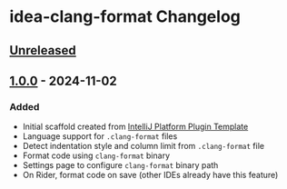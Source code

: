 <!-- Keep a Changelog guide -> https://keepachangelog.com -->

# idea-clang-format Changelog

## [Unreleased]

## [1.0.0] - 2024-11-02

### Added

- Initial scaffold created from [IntelliJ Platform Plugin Template](https://github.com/JetBrains/intellij-platform-plugin-template)
- Language support for `.clang-format` files
- Detect indentation style and column limit from `.clang-format` file
- Format code using `clang-format` binary
- Settings page to configure `clang-format` binary path
- On Rider, format code on save (other IDEs already have this feature)

[Unreleased]: https://github.com/aarcangeli/idea-clang-format/compare/v1.0.0...HEAD
[1.0.0]: https://github.com/aarcangeli/idea-clang-format/commits/v1.0.0
